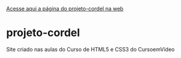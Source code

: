 [Acesse aqui a página do projeto-cordel na web](https://link)
# projeto-cordel
 Site criado nas aulas do Curso de HTML5 e CSS3 do CursoemVídeo
